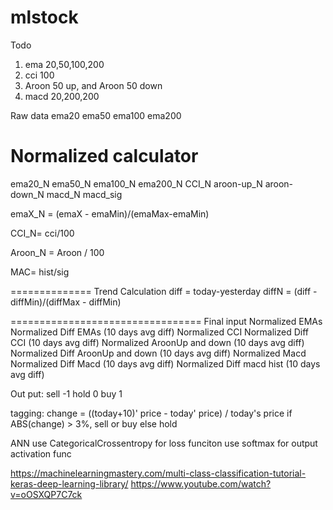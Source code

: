 # mlstock

Todo
1. ema 20,50,100,200
2. cci 100
3. Aroon 50 up, and Aroon 50 down
4. macd 20,200,200


Raw data
ema20
ema50
ema100
ema200


Normalized calculator
===============
ema20_N ema50_N ema100_N ema200_N CCI_N aroon-up_N aroon-down_N macd_N macd_sig

emaX_N = (emaX - emaMin)/(emaMax-emaMin)  

CCI_N= cci/100

Aroon_N = Aroon / 100

MAC= hist/sig

==============
Trend Calculation
diff = today-yesterday
diffN = (diff - diffMin)/(diffMax - diffMin)

=================================
Final input
Normalized EMAs
Normalized Diff EMAs (10 days avg diff)
Normalized CCI
Normalized Diff CCI (10 days avg diff)
Normalized AroonUp and down (10 days avg diff)
Normalized Diff AroonUp and down (10 days avg diff)
Normalized Macd
Normalized Diff Macd (10 days avg diff)
Normalized Diff macd hist (10 days avg diff)

Out put:
sell -1
hold 0
buy 1

tagging:
change = ((today+10)' price - today' price) / today's price
if ABS(change) > 3%, sell or buy
else hold


ANN
use CategoricalCrossentropy for loss funciton
use softmax for output activation func

https://machinelearningmastery.com/multi-class-classification-tutorial-keras-deep-learning-library/
https://www.youtube.com/watch?v=oOSXQP7C7ck